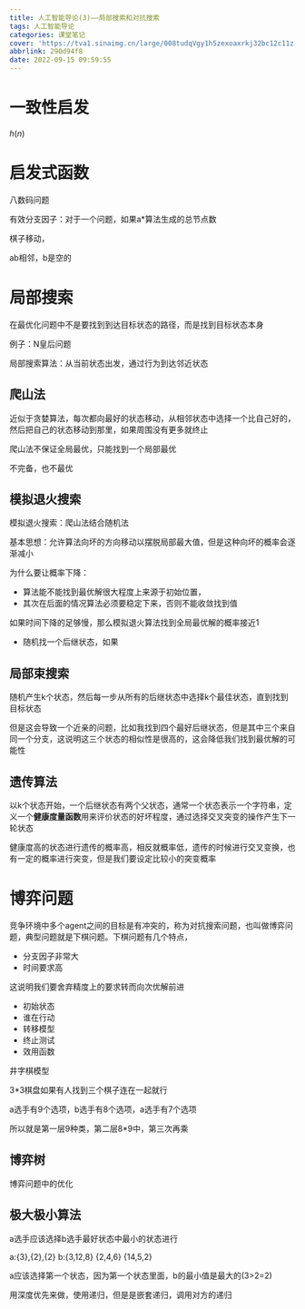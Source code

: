 ```yaml
---
title: 人工智能导论(3)——局部搜索和对抗搜索
tags: 人工智能导论
categories: 课堂笔记
cover: 'https://tva1.sinaimg.cn/large/008tudqVgy1h5zexoaxrkj32bc12c11z.jpg'
abbrlink: 290d94f8
date: 2022-09-15 09:59:55
---
```

# 一致性启发

$h(n)$

# 启发式函数

八数码问题

有效分支因子：对于一个问题，如果a*算法生成的总节点数

  棋子移动，

ab相邻，b是空的

# 局部搜索

在最优化问题中不是要找到到达目标状态的路径，而是找到目标状态本身

例子：N皇后问题

局部搜索算法：从当前状态出发，通过行为到达邻近状态

## 爬山法

近似于贪婪算法，每次都向最好的状态移动，从相邻状态中选择一个比自己好的，然后把自己的状态移动到那里，如果周围没有更多就终止

爬山法不保证全局最优，只能找到一个局部最优

不完备，也不最优

## 模拟退火搜索

模拟退火搜索：爬山法结合随机法

基本思想：允许算法向坏的方向移动以摆脱局部最大值，但是这种向坏的概率会逐渐减小

为什么要让概率下降：

- 算法能不能找到最优解很大程度上来源于初始位置，
- 其次在后面的情况算法必须要稳定下来，否则不能收敛找到值

如果时间下降的足够慢，那么模拟退火算法找到全局最优解的概率接近1

- 随机找一个后继状态，如果

## 局部束搜索

随机产生k个状态，然后每一步从所有的后继状态中选择k个最佳状态，直到找到目标状态

但是这会导致一个近亲的问题，比如我找到四个最好后继状态，但是其中三个来自同一个分支，这说明这三个状态的相似性是很高的，这会降低我们找到最优解的可能性

## 遗传算法

以k个状态开始，一个后继状态有两个父状态，通常一个状态表示一个字符串，定义一个**健康度量函数**用来评价状态的好坏程度，通过选择交叉突变的操作产生下一轮状态

健康度高的状态进行遗传的概率高，相反就概率低，遗传的时候进行交叉变换，也有一定的概率进行突变，但是我们要设定比较小的突变概率

# 博弈问题

竞争环境中多个agent之间的目标是有冲突的，称为对抗搜索问题，也叫做博弈问题，典型问题就是下棋问题。下棋问题有几个特点，

- 分支因子非常大
- 时间要求高

这说明我们要舍弃精度上的要求转而向次优解前进

- 初始状态
- 谁在行动
- 转移模型
- 终止测试
- 效用函数

井字棋模型

3*3棋盘如果有人找到三个棋子连在一起就行

a选手有9个选项，b选手有8个选项，a选手有7个选项

所以就是第一层9种类，第二层8*9中，第三次再乘

## 博弈树

博弈问题中的优化

## 极大极小算法

a选手应该选择b选手最好状态中最小的状态进行

a:{3},{2},{2}
b:{3,12,8}    {2,4,6}   {14,5,2}

a应该选择第一个状态，因为第一个状态里面，b的最小值是最大的(3>2=2)

用深度优先来做，使用递归，但是是嵌套递归，调用对方的递归




